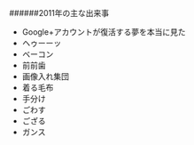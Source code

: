 ######2011年の主な出来事

* Google+アカウントが復活する夢を本当に見た
* ヘゥーーッ
* ベーコン
* 前前歯
* 画像入れ集団
* 着る毛布
* 手分け
* ごわす
* ござる
* ガンス

